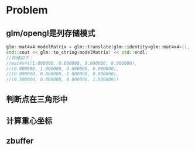 # Problem

## glm/opengl是列存储模式
```c++
glm::mat4x4 modelMatrix = glm::translate(glm::identity<glm::mat4x4>(), { 0.5, 0, 0 });
std::cout << glm::to_string(modelMatrix) << std::endl;
//存储如下：
//mat4x4((1.000000, 0.000000, 0.000000, 0.000000),
//(0.000000, 1.000000, 0.000000, 0.000000),
//(0.000000, 0.000000, 1.000000, 0.000000),
//(0.500000, 0.000000, 0.000000, 1.000000))
```

## 判断点在三角形中

## 计算重心坐标

## zbuffer